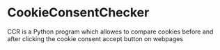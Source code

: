 # CookieConsentChecker
 CCR is a Python program which allowes to compare cookies before and after clicking the cookie consent accept button on webpages
